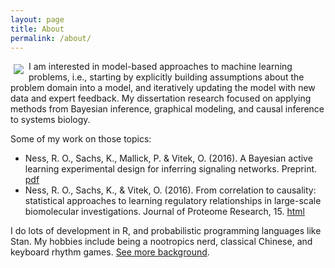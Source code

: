 ```yaml
---
layout: page
title: About
permalink: /about/
---
```


<img id="profilePic" src="https://robertness.github.io/assets/images/profile.png" align="left" style="padding:5px;">  I am interested in model-based approaches to machine learning problems, i.e., starting by explicitly building assumptions about the problem domain into a model, and iteratively updating the model with new data and expert feedback.  My dissertation research focused on applying methods from Bayesian inference, graphical modeling, and causal inference to systems biology.

Some of my work on those topics:

* Ness, R. O., Sachs, K., Mallick, P. & Vitek, O. (2016). A Bayesian active learning experimental design for inferring signaling networks.  Preprint. [pdf](https://robertness.github.io/assets/manuscripts/bayes_active_learning.pdf)
* Ness, R. O., Sachs, K., & Vitek, O. (2016). From correlation to causality: statistical approaches to learning regulatory relationships in large-scale biomolecular investigations. Journal of Proteome Research, 15. [html](http://pubs.acs.org/doi/abs/10.1021/acs.jproteome.5b00911) 

I do lots of development in R, and probabilistic programming languages like Stan.  My hobbies include being a nootropics nerd, classical Chinese, and keyboard rhythm games.  [See more background](https://www.linkedin.com/in/osazuwa).
